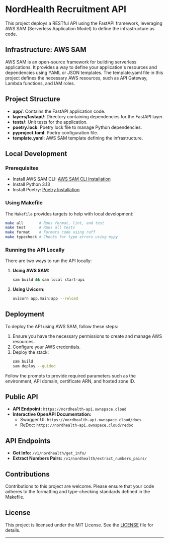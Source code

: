# NordHealth Recruitment API

This project deploys a RESTful API using the FastAPI framework, leveraging AWS SAM (Serverless Application Model) to define the infrastructure as code.

## Infrastructure: AWS SAM

AWS SAM is an open-source framework for building serverless applications. It provides a way to define your application's resources and dependencies using YAML or JSON templates. The template.yaml file in this project defines the necessary AWS resources, such as API Gateway, Lambda functions, and IAM roles.

## Project Structure

- **app/**: Contains the FastAPI application code.
- **layers/fastapi/**: Directory containing dependencies for the FastAPI layer.
- **tests/**: Unit tests for the application.
- **poetry.lock**: Poetry lock file to manage Python dependencies.
- **pyproject.toml**: Poetry configuration file.
- **template.yaml**: AWS SAM template defining the infrastructure.

## Local Development

### Prerequisites
- Install AWS SAM CLI: [AWS SAM CLI Installation](https://docs.aws.amazon.com/serverless-application-model/latest/developerguide/install-sam-cli.html)
- Install Python 3.13
- Install Poetry: [Poetry Installation](https://python-poetry.org/docs/#installation)

### Using Makefile

The `Makefile` provides targets to help with local development:

```sh
make all       # Runs format, lint, and test
make test      # Runs all tests
make format    # Formats code using ruff
make typecheck # Checks for type errors using mypy
```

### Running the API Locally

There are two ways to run the API locally:

1. **Using AWS SAM:**
   ```sh
   sam build && sam local start-api
   ```

2. **Using Uvicorn:**
   ```sh
   uvicorn app.main:app --reload
   ```

## Deployment

To deploy the API using AWS SAM, follow these steps:

1. Ensure you have the necessary permissions to create and manage AWS resources.
2. Configure your AWS credentials.
3. Deploy the stack:
   ```sh
   sam build
   sam deploy --guided
   ```

Follow the prompts to provide required parameters such as the environment, API domain, certificate ARN, and hosted zone ID.

## Public API

- **API Endpoint:** `https://nordhealth-api.ownspace.cloud`
- **Interactive OpenAPI Documentation:**
  - Swagger UI: `https://nordhealth-api.ownspace.cloud/docs`
  - ReDoc: `https://nordhealth-api.ownspace.cloud/redoc`

## API Endpoints

- **Get Info:** `/v1/nordhealth/get_info/`
- **Extract Numbers Pairs:** `/v1/nordhealth/extract_numbers_pairs/`

## Contributions

Contributions to this project are welcome. Please ensure that your code adheres to the formatting and type-checking standards defined in the Makefile.

## License

This project is licensed under the MIT License. See the [LICENSE](LICENSE) file for details.

---